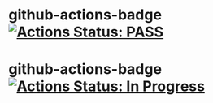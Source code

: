 # github-actions-badge [![Actions Status: PASS](https://github.com/azu/github-actions-badge/workflows/test/badge.svg)](https://github.com/azu/github-actions-badge/actions?query=workflow%3A"docker") 
# github-actions-badge [![Actions Status: In Progress](https://github.com/github/docs/actions/workflows/main.yml/badge.svg)](https://github.com/azu/github-actions-badge/actions?query=workflow%3A"docker") 

